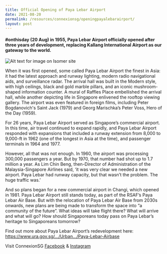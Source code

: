 ```yaml
---
title: Official Opening of Paya Lebar Airport
date: 2021-08-20
permalink: /resources/connexionsg/openingpayalebarairport/
layout: post
---
```

#### #onthisday (20 Aug) in 1955, Paya Lebar Airport officially opened after three years of development, replacing Kallang International Airport as our gateway to the world.
![Alt text for image on Isomer site](/images/payalebar.jpg)

When it was first opened, some called Paya Lebar Airport the finest in Asia: it had the latest approach and runway lighting, modern radio navigational aids, and surveillance radar. The arrival hall was built in the Modern style, with high ceilings, black and gold marble pillars, and an iconic mushroom-shaped information counter. A mural of Raffles Place embellished the arrival hall, while another depicting life in Singapore enlivened the rooftop viewing gallery. The airport was even featured in foreign films, including Peter Bogdanovich's Saint Jack (1979) and Georg Marischka’s Peter Voss, Hero of the Day (1959).

For 26 years, Paya Lebar Airport served as Singapore’s commercial airport. In this time, air travel continued to expand rapidly, and Paya Lebar Airport responded with expansions that included a runway extension from 8,000 to 9,000-ft in 1962 (one of the longest in Asia at the time), and passenger terminals in 1964 and 1977.

However, all that was not enough. In 1960, the airport was processing 300,000 passengers a year. But by 1970, that number had shot up to 1.7 million a year. As Lim Chin Beng, then-Director of Administration of the Malaysia-Singapore Airlines said, ‘it was very clear we needed a new airport. Paya Lebar had runway capacity, but that wasn’t the problem. The huge traffic was.’

And so plans began for a new commercial airport in Changi, which opened in 1981. Paya Lebar Airport still stands today, as part of the RSAF’s Paya Lebar Air Base. But with the relocation of Paya Lebar Air Base from 2030s onwards, new plans are being made to transform the space into “a community of the future”. What ideas will take flight there? What will arrive and what will go? How should Singaporeans today pass on Paya Lebar’s heritage to Singaporeans tomorrow?

Find out more about Paya Lebar Airport’s redevelopment here: https://www.ura.gov.sg/.../Urban.../Paya-Lebar-Airbase

Visit ConnexionSG [Facebook](https://www.facebook.com/ConnexionSG) & [Instagram](https://www.instagram.com/connexionsg/)